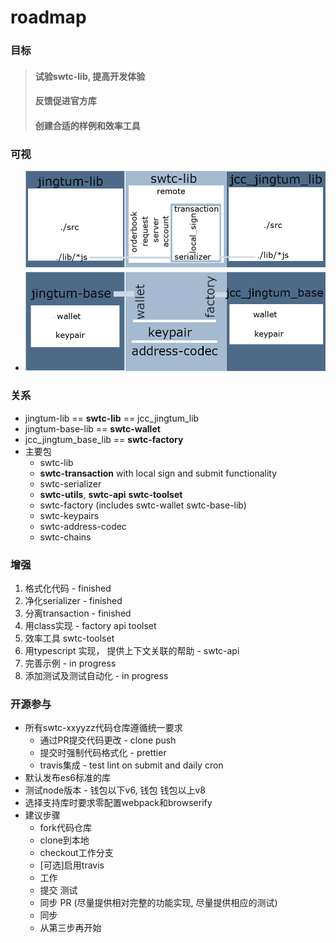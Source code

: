 # roadmap

### 目标
> #### 试验swtc-lib, 提高开发体验
> #### 反馈促进官方库
> #### 创建合适的样例和效率工具

### 可视
- ![图示](https://raw.githubusercontent.com/swtcca/roadmap/master/images/swtclib.png)

### 关系
- jingtum-lib == **swtc-lib** == jcc_jingtum_lib
- jingtum-base-lib == **swtc-wallet**
- jcc_jingtum_base_lib == **swtc-factory**
- 主要包 
  - swtc-lib
  - **swtc-transaction** with local sign and submit functionality
  - swtc-serializer
  - **swtc-utils**, **swtc-api** **swtc-toolset**
  - swtc-factory (includes swtc-wallet swtc-base-lib)
  - swtc-keypairs
  - swtc-address-codec
  - swtc-chains

### 增强
1. 格式化代码 - finished
2. 净化serializer - finished
3. 分离transaction - finished
4. 用class实现 - factory api toolset 
5. 效率工具 swtc-toolset
6. 用typescript 实现， 提供上下文关联的帮助 - swtc-api
7. 完善示例 - in progress
8. 添加测试及测试自动化 - in progress

### 开源参与
- 所有swtc-xxyyzz代码仓库遵循统一要求
  - 通过PR提交代码更改 - clone push
  - 提交时强制代码格式化 - prettier
  - travis集成 - test lint on submit and daily cron
- 默认发布es6标准的库
- 测试node版本 - 钱包以下v6, 钱包 钱包以上v8
- 选择支持库时要求零配置webpack和browserify
- 建议步骤
  - fork代码仓库
  - clone到本地
  - checkout工作分支
  - [可选]启用travis
  - 工作
  - 提交 测试
  - 同步 PR (尽量提供相对完整的功能实现, 尽量提供相应的测试)
  - 同步
  - 从第三步再开始
